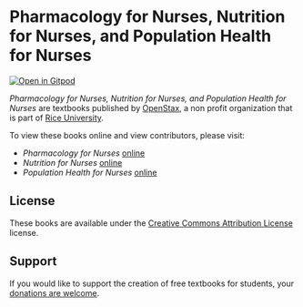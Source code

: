 # Pharmacology for Nurses, Nutrition for Nurses, and Population Health for Nurses

[![Open in Gitpod](https://gitpod.io/button/open-in-gitpod.svg)](https://gitpod.io/from-referrer/)

_Pharmacology for Nurses, Nutrition for Nurses, and Population Health for Nurses_ are textbooks published by [OpenStax](https://openstax.org/), a non profit organization that is part of [Rice University](https://www.rice.edu/).

To view these books online and view contributors, please visit:
- _Pharmacology for Nurses_ [online](https://openstax.org/details/books/pharmacology)
- _Nutrition for Nurses_ [online](https://openstax.org/details/books/nutrition)
- _Population Health for Nurses_ [online](https://openstax.org/details/books/population-health)

## License
These books are available under the [Creative Commons Attribution License](./LICENSE) license.

## Support
If you would like to support the creation of free textbooks for students, your [donations are welcome](https://riceconnect.rice.edu/donation/support-openstax-banner).
